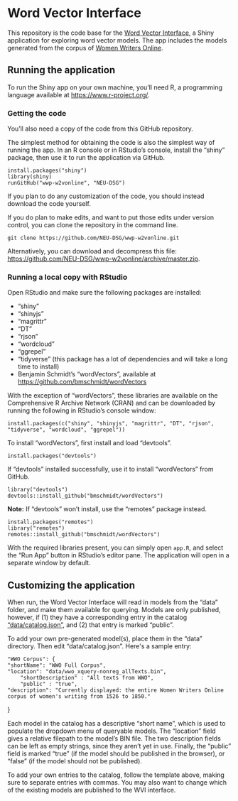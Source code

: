 # Word Vector Interface

This repository is the code base for the [Word Vector Interface](http://lab.wwp.northeastern.edu/tool/), a Shiny application for exploring word vector models. The app includes the models generated from the corpus of [Women Writers Online](https://wwp.northeastern.edu/wwo/).

## Running the application

To run the Shiny app on your own machine, you’ll need R, a programming language available at <https://www.r-project.org/>.

### Getting the code

You’ll also need a copy of the code from this GitHub repository.

The simplest method for obtaining the code is also the simplest way of running the app. In an R console or in RStudio’s console, install the “shiny” package, then use it to run the application via GitHub.

	install.packages("shiny")
	library(shiny)
	runGitHub("wwp-w2vonline", "NEU-DSG")

If you plan to do any customization of the code, you should instead download the code yourself.

If you do plan to make edits, and want to put those edits under version control, you can clone the repository in the command line.

	git clone https://github.com/NEU-DSG/wwp-w2vonline.git

Alternatively, you can download and decompress this file: <https://github.com/NEU-DSG/wwp-w2vonline/archive/master.zip>.


### Running a local copy with RStudio

Open RStudio and make sure the following packages are installed:

* “shiny”
* “shinyjs”
* “magrittr”
* “DT”
* “rjson”
* “wordcloud”
* “ggrepel”
* “tidyverse” (this package has a lot of dependencies and will take a long time to install)
* Benjamin Schmidt’s “wordVectors”, available at <https://github.com/bmschmidt/wordVectors>

With the exception of “wordVectors”, these libraries are available on the Comprehensive R Archive Network (CRAN) and can be downloaded by running the following in RStudio’s console window:

	install.packages(c("shiny", "shinyjs", "magrittr", "DT", "rjson", "tidyverse", "wordcloud", "ggrepel"))

To install “wordVectors”, first install and load “devtools”.

	install.packages("devtools")

If “devtools” installed successfully, use it to install “wordVectors” from GitHub.

	library("devtools")
	devtools::install_github("bmschmidt/wordVectors")

**Note:** If “devtools” won’t install, use the “remotes” package instead.

	install.packages("remotes")
	library("remotes")
	remotes::install_github("bmschmidt/wordVectors")

With the required libraries present, you can simply open `app.R`, and select the “Run App” button in RStudio’s editor pane. The application will open in a separate window by default.

<!--### Publishing to Shinyapps.io
*I haven’t done this part myself, but [the instructions](http://shiny.rstudio.com/articles/shinyapps.html) seem pretty straightforward.*-->


## Customizing the application

When run, the Word Vector Interface will read in models from the “data” folder, and make them available for querying. Models are only published, however, if (1) they have a corresponding entry in the catalog [“data/catalog.json”](https://github.com/NEU-DSG/wwp-w2vonline/blob/master/data/catalog.json), and (2) that entry is marked “public”.

To add your own pre-generated model(s), place them in the “data” directory. Then edit “data/catalog.json”. Here's a sample entry:

	"WWO Corpus": {
    "shortName": "WWO Full Corpus",
    "location": "data/wwo_xquery-nonreg_allTexts.bin",
	    "shortDescription" : "All texts from WWO",
	    "public" : "true",  
    "description": "Currently displayed: the entire Women Writers Online corpus of women's writing from 1526 to 1850."
  }

Each model in the catalog has a descriptive “short name”, which is used to populate the dropdown menu of queryable models. The “location” field gives a relative filepath to the model’s BIN file. The two description fields can be left as empty strings, since they aren’t yet in use. Finally, the “public” field is marked “true” (if the model should be published in the browser), or “false” (if the model should not be published).

To add your own entries to the catalog, follow the template above, making sure to separate entries with commas. You may also want to change which of the existing models are published to the WVI interface.
